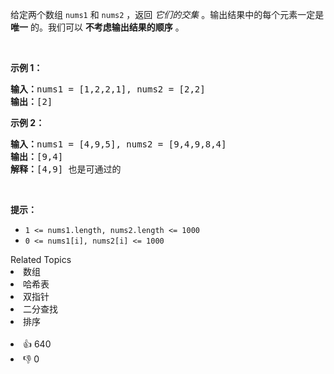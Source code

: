 <p>给定两个数组&nbsp;<code>nums1</code>&nbsp;和&nbsp;<code>nums2</code> ，返回 <em>它们的交集</em>&nbsp;。输出结果中的每个元素一定是 <strong>唯一</strong> 的。我们可以 <strong>不考虑输出结果的顺序</strong> 。</p>

<p>&nbsp;</p>

<p><strong>示例 1：</strong></p>

<pre>
<strong>输入：</strong>nums1 = [1,2,2,1], nums2 = [2,2]
<strong>输出：</strong>[2]
</pre>

<p><strong>示例 2：</strong></p>

<pre>
<strong>输入：</strong>nums1 = [4,9,5], nums2 = [9,4,9,8,4]
<strong>输出：</strong>[9,4]
<strong>解释：</strong>[4,9] 也是可通过的
</pre>

<p>&nbsp;</p>

<p><strong>提示：</strong></p>

<ul> 
 <li><code>1 &lt;= nums1.length, nums2.length &lt;= 1000</code></li> 
 <li><code>0 &lt;= nums1[i], nums2[i] &lt;= 1000</code></li> 
</ul>

<div><div>Related Topics</div><div><li>数组</li><li>哈希表</li><li>双指针</li><li>二分查找</li><li>排序</li></div></div><br><div><li>👍 640</li><li>👎 0</li></div>